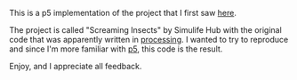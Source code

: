 This is a p5 implementation of the project that I first saw <a href="https://www.youtube.com/watch?v=Yu7sF9rcVJY">here</a>. 

The project is called "Screaming Insects" by Simulife Hub with the original code that was apparently written in <a href="https://processing.org/">processing</a>. I wanted to try to reproduce and since I'm more familiar with <a href="https://p5js.org/">p5</a>, this code is the result.

Enjoy, and I appreciate all feedback.
